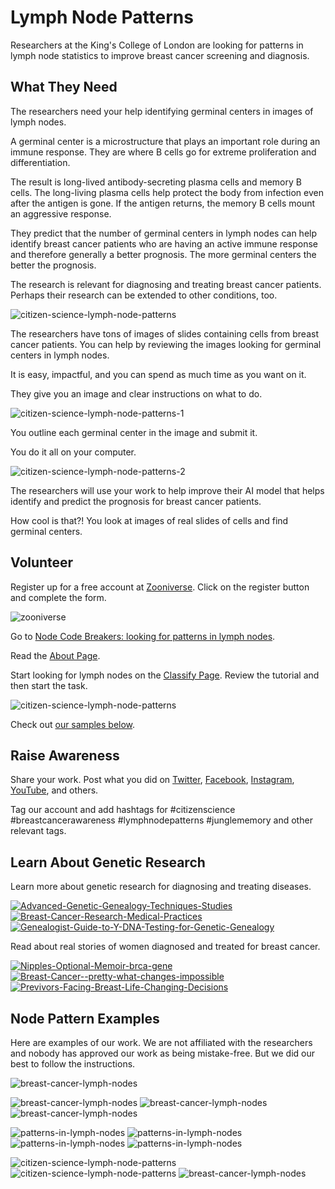 # Lymph Node Patterns

Researchers at the King's College of London are looking for patterns in lymph node statistics to improve breast cancer screening and diagnosis.

## What They Need

The researchers need your help identifying germinal centers in images of lymph nodes. 

A germinal center is a microstructure that plays an important role during an immune response. They are where B cells go for extreme proliferation and differentiation.

The result is long-lived antibody-secreting plasma cells and memory B cells. The long-living plasma cells help protect the body from infection even after the antigen is gone. If the antigen returns, the memory B cells mount an aggressive response.

They predict that the number of germinal centers in lymph nodes can help identify breast cancer patients who are having an active immune response and therefore generally a better prognosis. The more germinal centers the better the prognosis.

The research is relevant for diagnosing and treating breast cancer patients. Perhaps their research can be extended to other conditions, too.

![citizen-science-lymph-node-patterns](https://blog.junglememory.com/wp-content/uploads/2022/05/citizen-science-lymph-node-patterns.png)

The researchers have tons of images of slides containing cells from breast cancer patients. You can help by reviewing the images looking for germinal centers in lymph nodes.

It is easy, impactful, and you can spend as much time as you want on it. 

They give you an image and clear instructions on what to do.

![citizen-science-lymph-node-patterns-1](https://blog.junglememory.com/wp-content/uploads/2022/05/citizen-science-lymph-node-patterns-1.png)

You outline each germinal center in the image and submit it. 

You do it all on your computer.

![citizen-science-lymph-node-patterns-2](https://blog.junglememory.com/wp-content/uploads/2022/05/citizen-science-lymph-node-patterns-2.png)

The researchers will use your work to help improve their AI model that helps identify and predict the prognosis for breast cancer patients.

How cool is that?! You look at images of real slides of cells and find germinal centers.

## Volunteer

Register up for a free account at [Zooniverse](https://www.zooniverse.org/). Click on the register button and complete the form.

![zooniverse](https://blog.junglememory.com/wp-content/uploads/2022/05/zooniverse-research-people.png)

Go to [Node Code Breakers: looking for patterns in lymph nodes](https://www.zooniverse.org/projects/effeli/node-code-breakers-looking-for-patterns-in-lymph-nodes/classify).

Read the [About Page](https://www.zooniverse.org/projects/effeli/node-code-breakers-looking-for-patterns-in-lymph-nodes/about/research).

Start looking for lymph nodes on the [Classify Page](https://www.zooniverse.org/projects/effeli/node-code-breakers-looking-for-patterns-in-lymph-nodes/classify). Review the tutorial and then start the task.

![citizen-science-lymph-node-patterns](https://blog.junglememory.com/wp-content/uploads/2022/05/citizen-science-lymph-node-patterns-3.png)

Check out [our samples below](#node-pattern-examples).

## Raise Awareness

Share your work. Post what you did on [Twitter](https://twitter.com/jungle_memory), [Facebook](https://www.facebook.com/junglememory), [Instagram](https://www.instagram.com/jungle_memory), [YouTube](https://www.youtube.com/channel/UCcQxgMqErK5zRT8_8KzkM7g), and others. 

Tag our account and add hashtags for #citizenscience #breastcancerawareness #lymphnodepatterns #junglememory and other relevant tags.

## Learn About Genetic Research

Learn more about genetic research for diagnosing and treating diseases.

[![Advanced-Genetic-Genealogy-Techniques-Studies](//ws-na.amazon-adsystem.com/widgets/q?_encoding=UTF8&ASIN=1733694900&Format=_SL250_&ID=AsinImage&MarketPlace=US&ServiceVersion=20070822&WS=1&tag=jungle-memory-20&language=en_US)](https://www.amazon.com/Advanced-Genetic-Genealogy-Techniques-Studies/dp/1733694900?crid=3BBT75UY3RHJ4&keywords=genetic+research&qid=1652622476&s=books&sprefix=genetic+researc%2Cstripbooks%2C297&sr=1-2&linkCode=ll1&tag=jungle-memory-20&linkId=1899730d0f6917e708452463c8c2ca4d&language=en_US&ref_=as_li_ss_tl) [![Breast-Cancer-Research-Medical-Practices](//ws-na.amazon-adsystem.com/widgets/q?_encoding=UTF8&ASIN=0415824060&Format=_SL250_&ID=AsinImage&MarketPlace=US&ServiceVersion=20070822&WS=1&tag=jungle-memory-20&language=en_US)](https://www.amazon.com/Breast-Cancer-Research-Medical-Practices/dp/0415824060?crid=205WNXTLON29M&keywords=breast+cancer+gene&qid=1652622315&s=books&sprefix=breast+cancer+gene%2Cstripbooks%2C193&sr=1-9&linkCode=ll1&tag=jungle-memory-20&linkId=7006decb2a75f02fa39d457ad1ae4d57&language=en_US&ref_=as_li_ss_tl) [![Genealogist-Guide-to-Y-DNA-Testing-for-Genetic-Genealogy](//ws-na.amazon-adsystem.com/widgets/q?_encoding=UTF8&ASIN=B085HQXF4Z&Format=_SL250_&ID=AsinImage&MarketPlace=US&ServiceVersion=20070822&WS=1&tag=jungle-memory-20&language=en_US)](https://www.amazon.com/dp/B085HQXF4Z?psc=1&pd_rd_i=B085HQXF4Z&pd_rd_w=jm5ql&pf_rd_p=c201ea52-e52a-4b28-967b-9c2cae823bd5&pd_rd_wg=3hMhi&pf_rd_r=8TGHQETE8WW2DYJV8HVQ&pd_rd_r=7a87faf5-efcf-4856-ac4c-6c52ab512392&linkCode=ll1&tag=jungle-memory-20&linkId=b308687355bf9635477eb11a88647eb2&language=en_US&ref_=as_li_ss_tl)    

Read about real stories of women diagnosed and treated for breast cancer.

[![Nipples-Optional-Memoir-brca-gene](//ws-na.amazon-adsystem.com/widgets/q?_encoding=UTF8&ASIN=B08VM1KN5V&Format=_SL250_&ID=AsinImage&MarketPlace=US&ServiceVersion=20070822&WS=1&tag=jungle-memory-20&language=en_US)](https://www.amazon.com/Nipples-Optional-Memoir-ordinary-unordinary/dp/B08VM1KN5V?crid=2K4FUTFBOQEQA&keywords=nipples+optional&qid=1652624154&s=books&sprefix=nipples+optiona%2Cstripbooks%2C209&sr=1-1&linkCode=ll1&tag=jungle-memory-20&linkId=920f3416203a6963d7e1473c5682fa97&language=en_US&ref_=as_li_ss_tl) [![Breast-Cancer--pretty-what-changes-impossible](//ws-na.amazon-adsystem.com/widgets/q?_encoding=UTF8&ASIN=0385520417&Format=_SL250_&ID=AsinImage&MarketPlace=US&ServiceVersion=20070822&WS=1&tag=jungle-memory-20&language=en_US)](https://www.amazon.com/Pretty-What-Changes-Impossible-Choices/dp/0385520417?crid=205WNXTLON29M&keywords=breast+cancer+gene&qid=1652622315&s=books&sprefix=breast+cancer+gene%2Cstripbooks%2C193&sr=1-4&linkCode=ll1&tag=jungle-memory-20&linkId=bdf3693336d04ff6e7623de6328cba7b&language=en_US&ref_=as_li_ss_tl) [![Previvors-Facing-Breast-Life-Changing-Decisions](//ws-na.amazon-adsystem.com/widgets/q?_encoding=UTF8&ASIN=158333405X&Format=_SL250_&ID=AsinImage&MarketPlace=US&ServiceVersion=20070822&WS=1&tag=jungle-memory-20&language=en_US)](https://www.amazon.com/Previvors-Facing-Breast-Life-Changing-Decisions/dp/158333405X?crid=205WNXTLON29M&keywords=breast+cancer+gene&qid=1652622315&s=books&sprefix=breast+cancer+gene%2Cstripbooks%2C193&sr=1-5&linkCode=ll1&tag=jungle-memory-20&linkId=7b313d1a33df1a252c57c9e1c7e06752&language=en_US&ref_=as_li_ss_tl)   


## Node Pattern Examples

Here are examples of our work. We are not affiliated with the researchers and nobody has approved our work as being mistake-free. But we did our best to follow the instructions.

![breast-cancer-lymph-nodes](https://blog.junglememory.com/wp-content/uploads/2022/05/breast-cancer-lymph-nodes.png) 

![breast-cancer-lymph-nodes](https://blog.junglememory.com/wp-content/uploads/2022/05/breast-cancer-lymph-nodes-1.png) 
![breast-cancer-lymph-nodes](https://blog.junglememory.com/wp-content/uploads/2022/05/breast-cancer-lymph-nodes-2.png) 
![breast-cancer-lymph-nodes](https://blog.junglememory.com/wp-content/uploads/2022/05/breast-cancer-lymph-nodes-3.png)

![patterns-in-lymph-nodes](https://blog.junglememory.com/wp-content/uploads/2022/05/patterns-in-lymph-nodes.png) 
![patterns-in-lymph-nodes](https://blog.junglememory.com/wp-content/uploads/2022/05/patterns-in-lymph-nodes-1.png) 
![patterns-in-lymph-nodes](https://blog.junglememory.com/wp-content/uploads/2022/05/patterns-in-lymph-nodes-2.png) 
![patterns-in-lymph-nodes](https://blog.junglememory.com/wp-content/uploads/2022/05/patterns-in-lymph-nodes-3.png)

![citizen-science-lymph-node-patterns](https://blog.junglememory.com/wp-content/uploads/2022/05/citizen-science-lymph-node-patterns-1.png)
![citizen-science-lymph-node-patterns](https://blog.junglememory.com/wp-content/uploads/2022/05/citizen-science-lymph-node-patterns-2.png)
![breast-cancer-lymph-nodes](https://blog.junglememory.com/wp-content/uploads/2022/05/breast-cancer-lymph-nodes-4.png)
